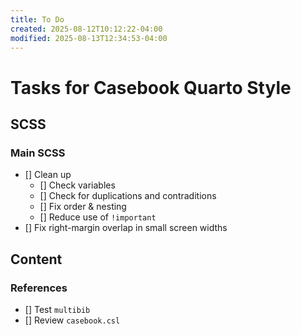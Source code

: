 ```yaml
---
title: To Do 
created: 2025-08-12T10:12:22-04:00
modified: 2025-08-13T12:34:53-04:00
---
```


# Tasks for Casebook Quarto Style

## SCSS

### Main SCSS 

- [] Clean up 
	- [] Check variables
	- [] Check for duplications and contraditions
	- [] Fix order & nesting
	- [] Reduce use of `!important`
- [] Fix right-margin overlap in small screen widths

## Content 

### References 

- [] Test `multibib`
- [] Review `casebook.csl`